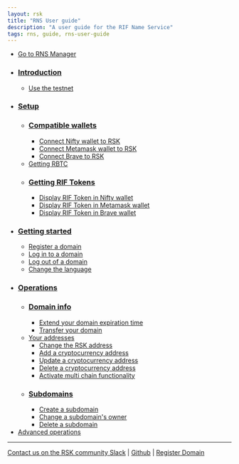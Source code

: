 ```yaml
---
layout: rsk
title: "RNS User guide"
description: "A user guide for the RIF Name Service"
tags: rns, guide, rns-user-guide
---
```


- [Go to RNS Manager](https://manager.rns.rifos.org)
- ### [Introduction](/rif/rns/guide/intro/)
    - [Use the testnet](/rif/rns/guide/intro/#use-the-testnet)
- ### [Setup](/rif/rns/guide/setup/)
    - ### [Compatible wallets](/rif/rns/guide/setup/#compatible-wallets)
        - [Connect Nifty wallet to RSK](/rif/rns/guide/setup/#connect-nifty-wallet-to-rsk)
        - [Connect Metamask wallet to RSK](/rif/rns/guide/setup/#connect-metamask-wallet-to-rsk)
        - [Connect Brave to RSK](/rif/rns/guide/brave/)
    - [Getting RBTC](/rif/rns/guide/setup/#getting-rbtc)
    - ### [Getting RIF Tokens](/rif/rns/guide/setup/#getting-rif-tokens)
        - [Display RIF Token in Nifty wallet](/rif/rns/guide/setup/#display-amount-of-tokens-in-the-nifty-wallet)
        - [Display RIF Token in Metamask wallet](/rif/rns/guide/setup/#display-amount-of-tokens-in-the-metamask-wallet)
        - [Display RIF Token in Brave wallet](/rif/rns/guide/brave/#add-the-rif-token)
- ### [Getting started](/rif/rns/guide/getting-started/)
    - [Register a domain](/rif/rns/guide/getting-started/#register-a-domain)
    - [Log in to a domain](/rif/rns/guide/getting-started/#log-in-to-a-domain)
    - [Log out of a domain](/rif/rns/guide/getting-started/#log-out-of-a-domain)
    - [Change the language](/rif/rns/guide/getting-started/#change-the-language)
- ### [Operations](/rif/rns/guide/operations/)
    - ### [Domain info](/rif/rns/guide/operations/#domain-info)
        - [Extend your domain expiration time](/rif/rns/guide/operations/#extend-your-domain-expiration-time)
        - [Transfer your domain](/rif/rns/guide/operations/#transfer-your-domain)
    - [Your addresses](/rif/rns/guide/operations/#your-addresses)
        - [Change the RSK address](/rif/rns/guide/operations/#change-the-rsk-address)
        - [Add a cryptocurrency address](/rif/rns/guide/operations/#add-a-currency-address)
        - [Update a cryptocurrency address](/rif/rns/guide/operations/#change-a-currency-address)
        - [Delete a cryptocurrency address](/rif/rns/guide/operations/#delete-a-currency-address)
        - [Activate multi chain functionality](/rif/rns/guide/operations/#activate-multi-chain-functionality)
    - ### [Subdomains](/rif/rns/guide/operations/#subdomains)
        - [Create a subdomain](/rif/rns/guide/operations/#create-a-subdomain)
        - [Change a subdomain's owner](/rif/rns/guide/operations/#change-a-subdomains-owner)
        - [Delete a subdomain](/rif/rns/guide/operations/#delete-a-subdomain)
- [Advanced operations](/rif/rns/guide/advanced/)

----

[Contact us on the RSK community Slack](/slack/) |
[Github](https://github.com/rnsdomains) |
[Register Domain](https://manager.rns.rifos.org/search)
